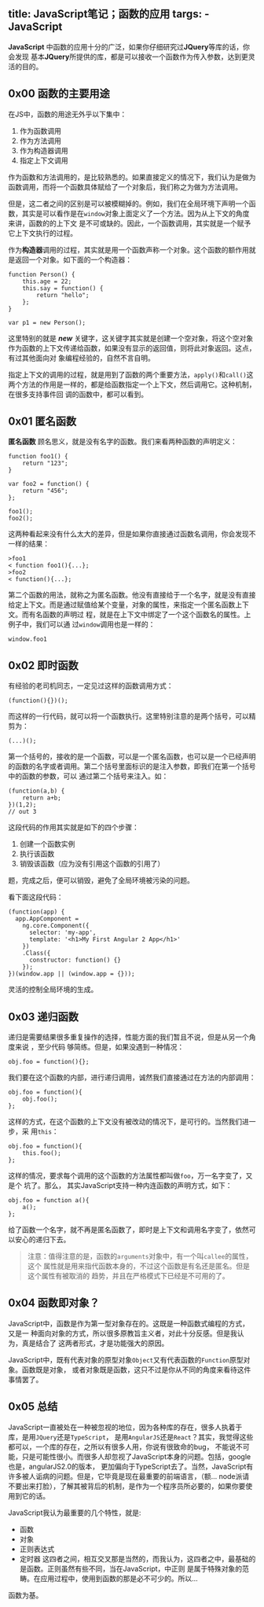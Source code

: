 title: JavaScript笔记；函数的应用
targs:
    - JavaScript
---

**JavaScript** 中函数的应用十分的广泛，如果你仔细研究过**JQuery**等库的话，你会发现
基本**JQuery**所提供的库，都是可以接收一个函数作为传入参数，达到更灵活的目的。

## 0x00 函数的主要用途
在JS中，函数的用途无外乎以下集中：

1. 作为函数调用
2. 作为方法调用
3. 作为构造器调用
4. 指定上下文调用

作为函数和方法调用的，是比较熟悉的。如果直接定义的情况下，我们认为是做为函数调用，而将一个函数具体赋给了一个对象后，我们称之为做为方法调用。

但是，这二者之间的区别是可以被模糊掉的。例如，我们在全局环境下声明一个函数，其实是可以看作是在`window`对象上面定义了一个方法。因为从上下文的角度来讲，函数的的上下文
是不可或缺的。因此，一个函数调用，其实就是一个赋予它上下文执行的过程。

作为**构造器**调用的过程，其实就是用一个函数声称一个对象。这个函数的额作用就是返回一个对象。如下面的一个构造器：
```
function Person() {
    this.age = 22;
    this.say = function() {
        return "hello";
    };
}

var p1 = new Person();
```
这里特别的就是 ***new*** 关键字，这关键字其实就是创建一个空对象，将这个空对象作为函数的上下文传递给函数，如果没有显示的返回值，则将此对象返回。这点，有过其他面向对
象编程经验的，自然不言自明。

指定上下文的调用的过程，就是用到了函数的两个重要方法，`apply()`和`call()`这两个方法的作用是一样的，都是给函数指定一个上下文，然后调用它。这种机制，在很多支持事件回
调的函数中，都可以看到。

## 0x01 匿名函数
**匿名函数** 顾名思义，就是没有名字的函数。我们来看两种函数的声明定义：
```
function foo1() {
    return "123";
}

var foo2 = function() {
    return "456";
};

foo1();
foo2();
```
这两种看起来没有什么太大的差异，但是如果你直接通过函数名调用，你会发现不一样的结果：
```
>foo1
< function foo1(){...};
>foo2
< function(){...};
```
第二个函数的用法，就称之为匿名函数。他没有直接给于一个名字，就是没有直接给定上下文。而是通过赋值给某个变量，对象的属性，来指定一个匿名函数上下文。而有名函数的声明过
程，就是在上下文中绑定了一个这个函数名的属性。上例子中，我们可以通
过`window`调用也是一样的：
```
window.foo1
```

## 0x02 即时函数
有经验的老司机同志，一定见过这样的函数调用方式：
```
(function(){})();
```
而这样的一行代码，就可以将一个函数执行。这里特别注意的是两个括号，可以精剪为：
```
(...)();
```
第一个括号的，接收的是一个函数，可以是一个匿名函数，也可以是一个已经声明的函数的名字或者调用。第二个括号里面标识的是注入参数，即我们在第一个括号中的函数的参数，可以
通过第二个括号来注入。如：
```
(function(a,b) {
    return a+b;
})(1,2);
// out 3
```
这段代码的作用其实就是如下的四个步骤：
1. 创建一个函数实例
2. 执行该函数
3. 销毁该函数（应为没有引用这个函数的引用了）


题，完成之后，便可以销毁，避免了全局环境被污染的问题。

看下面这段代码：
```
(function(app) {
  app.AppComponent =
    ng.core.Component({
      selector: 'my-app',
      template: '<h1>My First Angular 2 App</h1>'
    })
    .Class({
      constructor: function() {}
    });
})(window.app || (window.app = {}));
```

灵活的控制全局环境的生成。


## 0x03 递归函数
递归是需要结果很多重复操作的选择，性能方面的我们暂且不说，但是从另一个角度来说
，至少代码
够简练。但是，如果没遇到一种情况：
```
obj.foo = function(){};
```
我们要在这个函数的内部，进行递归调用，诚然我们直接通过在方法的内部调用：
```
obj.foo = function(){
    obj.foo();
};
```
这样的方式，在这个函数的上下文没有被改动的情况下，是可行的。当然我们进一步，采
用`this`：
```
obj.foo = function(){
    this.foo();
};
```
这样的情况，要求每个调用的这个函数的方法属性都叫做`foo`，万一名字变了，又是个
坑了。那么，
其实JavaScript支持一种内连函数的声明方式，如下：
```
obj.foo = function a(){
    a();
};
```
给了函数一个名字，就不再是匿名函数了，即时是上下文和调用名字变了，依然可以安心的递归下去。

> 注意：值得注意的是，函数的`arguments`对象中，有一个叫`callee`的属性，这个
>属性就是用来指代函数本身的，不过这个函数是有名还是匿名。但是这个属性有被取消的
>趋势，并且在严格模式下已经是不可用的了。

## 0x04 函数即对象？
JavaScript中，函数是作为第一型对象存在的。这既是一种函数式编程的方式，又是一
种面向对象的方式，所以很多原教旨主义者，对此十分反感。但是我认为，真是结合了
这两者形式，才是功能强大的原因。

JavaScript中，既有代表对象的原型对象`Object`又有代表函数的`Function`原型对象。函数既是对象，
或者对象既是函数，这只不过是你从不同的角度来看待这件事情罢了。

## 0x05 总结

JavaScript一直被处在一种被忽视的地位，因为各种库的存在，很多人执着于库，是用`JQuery`还是`TypeScript`，
是用`AngularJS`还是`React`？其实，我觉得这些都可以，一个库的存在，之所以有很多人用，你说有很致命的bug，
不能说不可能，只是可能性很小。而很多人却忽视了JavaScript本身的问题。包括，google也是，angularJS2.0的版本，
更加偏向于TypeScript去了。当然，JavaScript有许多被人诟病的问题。但是，它毕竟是现在最重要的前端语言，（额...
node派请不要出来打脸），了解其被背后的机制，是作为一个程序员所必要的，如果你要使用到它的话。

JavaScript我认为最重要的几个特性，就是:
+ 函数
+ 对象
+ 正则表达式
+ 定时器
这四者之间，相互交叉那是当然的，而我认为，这四者之中，最基础的是函数。正则虽然有些不同，当在JavaScript，中正则
是属于特殊对象的范畴。在应用过程中，使用到函数的那是必不可少的。所以...

函数为基。
